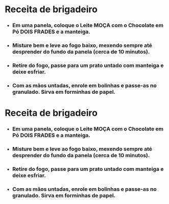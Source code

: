 # Receita de brigadeiro

- ### Em uma panela, coloque o Leite MOÇA com o Chocolate em Pó DOIS FRADES e a manteiga.

- ### Misture bem e leve ao fogo baixo, mexendo sempre até desprender do fundo da panela (cerca de 10 minutos).

- ### Retire do fogo, passe para um prato untado com manteiga e deixe esfriar.

- ### Com as mãos untadas, enrole em bolinhas e passe-as no granulado. Sirva em forminhas de papel.
	


# Receita de brigadeiro

- ### Em uma panela, coloque o Leite MOÇA com o Chocolate em Pó DOIS FRADES e a manteiga.

- ### Misture bem e leve ao fogo baixo, mexendo sempre até desprender do fundo da panela (cerca de 10 minutos).

- ### Retire do fogo, passe para um prato untado com manteiga e deixe esfriar.

- ### Com as mãos untadas, enrole em bolinhas e passe-as no granulado. Sirva em forminhas de papel.
